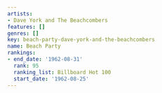 ```yaml
---
artists:
- Dave York and The Beachcombers
features: []
genres: []
key: beach-party-dave-york-and-the-beachcombers
name: Beach Party
rankings:
- end_date: '1962-08-31'
  rank: 95
  ranking_list: Billboard Hot 100
  start_date: '1962-08-25'
---
```


